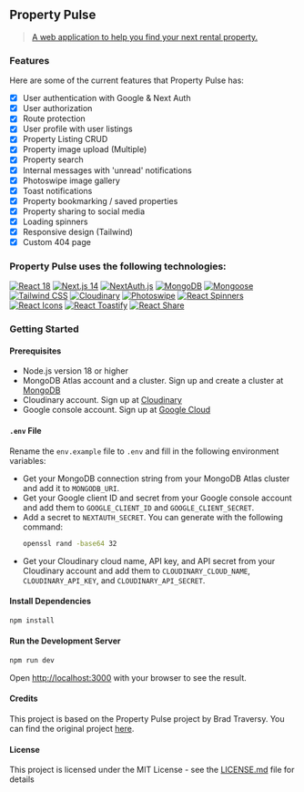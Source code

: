 ## Property Pulse

> [A web application to help you find your next rental property.](https://property-pulse-jet.vercel.app/)

### Features

Here are some of the current features that Property Pulse has:

- [x] User authentication with Google & Next Auth
- [x] User authorization
- [x] Route protection
- [x] User profile with user listings
- [x] Property Listing CRUD
- [x] Property image upload (Multiple)
- [x] Property search
- [x] Internal messages with 'unread' notifications
- [x] Photoswipe image gallery
- [x] Toast notifications
- [x] Property bookmarking / saved properties
- [x] Property sharing to social media
- [x] Loading spinners
- [x] Responsive design (Tailwind)
- [x] Custom 404 page

### Property Pulse uses the following technologies:

[![React 18](https://img.shields.io/badge/React-v.18-blue?logo=react)](https://reactjs.org/) [![Next.js 14](https://img.shields.io/badge/Next.js-v.14-black?logo=next.js)](https://nextjs.org/) [![NextAuth.js](https://img.shields.io/badge/NextAuth.js-Authentication-black?logo=next.js)](https://next-auth.js.org/)
[![MongoDB](https://img.shields.io/badge/MongoDB-Database-green?logo=mongodb)](https://www.mongodb.com/) [![Mongoose](https://img.shields.io/badge/Mongoose-ODM-red?logo=mongodb)](https://mongoosejs.com/)
[![Tailwind CSS](https://img.shields.io/badge/Tailwind%20CSS-CSS%20Framework-06B6D4?logo=tailwind-css)](https://tailwindcss.com/)
[![Cloudinary](https://img.shields.io/badge/Cloudinary-Media%20Management-blue?logo=cloudinary)](https://cloudinary.com/) [![Photoswipe](https://img.shields.io/badge/Photoswipe-Gallery%20Lightbox-blue)](https://photoswipe.com/)
[![React Spinners](https://img.shields.io/badge/React%20Spinners-Loading%20Spinners-blue?logo=react)](https://www.npmjs.com/package/react-spinners) [![React Icons](https://img.shields.io/badge/React%20Icons-Icons%20Library-blue?logo=react)](https://react-icons.github.io/react-icons/)
[![React Toastify](https://img.shields.io/badge/React%20Toastify-Toast%20Notifications-blue?logo=react)](https://fkhadra.github.io/react-toastify/) [![React Share](https://img.shields.io/badge/React%20Share-Social%20Sharing-blue?logo=react)](https://www.npmjs.com/package/react-share)

### Getting Started

#### Prerequisites

- Node.js version 18 or higher
- MongoDB Atlas account and a cluster. Sign up and create a cluster at [MongoDB](https://www.mongodb.com/)
- Cloudinary account. Sign up at [Cloudinary](https://cloudinary.com/)
- Google console account. Sign up at [Google Cloud](https://console.cloud.google.com/)

#### `.env` File

Rename the `env.example` file to `.env` and fill in the following environment variables:

- Get your MongoDB connection string from your MongoDB Atlas cluster and add it to `MONGODB_URI`.
- Get your Google client ID and secret from your Google console account and add them to `GOOGLE_CLIENT_ID` and `GOOGLE_CLIENT_SECRET`.
- Add a secret to `NEXTAUTH_SECRET`. You can generate with the following command:
  ```bash
  openssl rand -base64 32
  ```
- Get your Cloudinary cloud name, API key, and API secret from your Cloudinary account and add them to `CLOUDINARY_CLOUD_NAME`, `CLOUDINARY_API_KEY`, and `CLOUDINARY_API_SECRET`.

#### Install Dependencies

```bash
npm install
```

#### Run the Development Server

```bash
npm run dev
```

Open [http://localhost:3000](http://localhost:3000) with your browser to see the result.

#### Credits

This project is based on the Property Pulse project by Brad Traversy. You can find the original project [here](https://github.com/bradtraversy/property-pulse).

#### License

This project is licensed under the MIT License - see the [LICENSE.md](LICENSE.md) file for details
